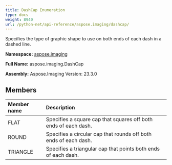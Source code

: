 ```yaml
---
title: DashCap Enumeration
type: docs
weight: 8940
url: /python-net/api-reference/aspose.imaging/dashcap/
---
```


Specifies the type of graphic shape to use on both ends of each dash in a dashed line.

**Namespace:** [aspose.imaging](/imaging/python-net/api-reference/aspose.imaging/)

**Full Name:** aspose.imaging.DashCap

**Assembly:**  Aspose.Imaging Version: 23.3.0

## **Members**
|**Member name**|**Description**|
| :- | :- |
|FLAT|Specifies a square cap that squares off both ends of each dash.|
|ROUND|Specifies a circular cap that rounds off both ends of each dash.|
|TRIANGLE|Specifies a triangular cap that points both ends of each dash.|

